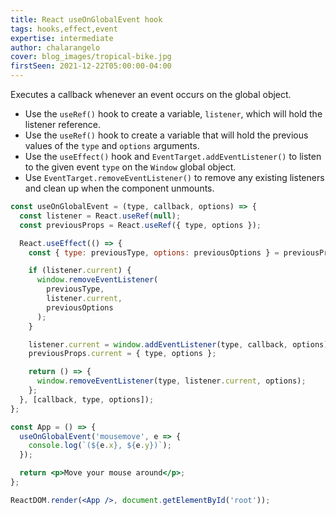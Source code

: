 ```yaml
---
title: React useOnGlobalEvent hook
tags: hooks,effect,event
expertise: intermediate
author: chalarangelo
cover: blog_images/tropical-bike.jpg
firstSeen: 2021-12-22T05:00:00-04:00
---
```


Executes a callback whenever an event occurs on the global object.

- Use the `useRef()` hook to create a variable, `listener`, which will hold the listener reference.
- Use the `useRef()` hook to create a variable that will hold the previous values of the `type` and `options` arguments.
- Use the `useEffect()` hook and `EventTarget.addEventListener()` to listen to the given event `type` on the `Window` global object.
- Use `EventTarget.removeEventListener()` to remove any existing listeners and clean up when the component unmounts.

```jsx
const useOnGlobalEvent = (type, callback, options) => {
  const listener = React.useRef(null);
  const previousProps = React.useRef({ type, options });

  React.useEffect(() => {
    const { type: previousType, options: previousOptions } = previousProps;

    if (listener.current) {
      window.removeEventListener(
        previousType,
        listener.current,
        previousOptions
      );
    }

    listener.current = window.addEventListener(type, callback, options);
    previousProps.current = { type, options };

    return () => {
      window.removeEventListener(type, listener.current, options);
    };
  }, [callback, type, options]);
};
```

```jsx
const App = () => {
  useOnGlobalEvent('mousemove', e => {
    console.log(`(${e.x}, ${e.y})`);
  });

  return <p>Move your mouse around</p>;
};

ReactDOM.render(<App />, document.getElementById('root'));
```
